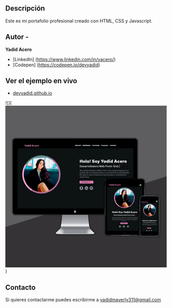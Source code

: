 ## Descripción

Este es mi portafolio profesional creado con HTML, CSS y Javascript.

## Autor -
**Yadid Acero**

* [LinkedIn] (https://www.linkedin.com/in/yacero/)
* [Codepen] (https://codepen.io/devyadid)

## Ver el ejemplo en vivo
- [devyadid.github.io](https://devyadid.github.io/)


![](<a href="https://devyadid.github.io" target="_blank"><img src="https://github.com/devyadid/devyadid.github.io/blob/main/assets/projects/projects_portfolio_cover.png" alt="Yadid Portfolio Cover" /></a>)

## Contacto
Si quieres contactarme puedes escribirme a yadidmayerly311@gmail.com
